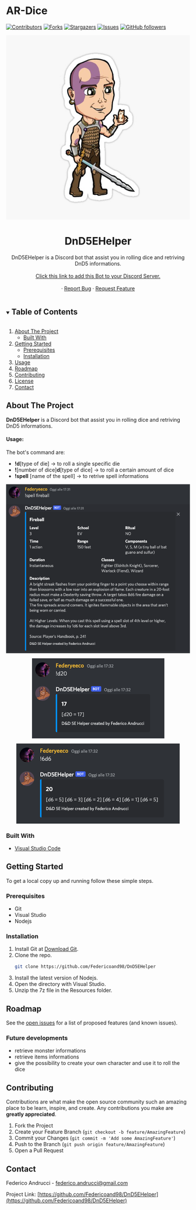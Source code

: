 # AR-Dice
<!--
*** Thanks for checking out the Best-README-Template. If you have a suggestion
*** that would make this better, please fork the NuriCheat and create a pull request
*** or simply open an issue with the tag "enhancement".
*** Thanks again! Now go create something AMAZING! :D
***
***
***
*** To avoid retyping too much info. Do a search and replace for the following:
*** Stikinit, kf-eval, twitter_handle, email, project_title, project_description
-->



<!-- PROJECT SHIELDS -->
<!--
*** I'm using markdown "reference style" links for readability.
*** Reference links are enclosed in brackets [ ] instead of parentheses ( ).
*** See the bottom of this document for the declaration of the reference variables
*** for contributors-url, forks-url, etc. This is an optional, concise syntax you may use.
*** https://www.markdownguide.org/basic-syntax/#reference-style-links
-->
[![Contributors][contributors-shield]][contributors-url]
[![Forks][forks-shield]][forks-url]
[![Stargazers][stars-shield]][stars-url]
[![Issues][issues-shield]][issues-url]
[![GitHub followers][github-shield]][github-url]


<!-- PROJECT LOGO -->
<p align="center">
  <img src="/imgs/logo.jpg" alt="logo"
</p>   
  
<br />
<p align="center">
  <a href="https://github.com/Federicoand98/DnD5EHelper">
  </a>
  <h1 align="center">DnD5EHelper</h1>
  <p align="center">
    DnD5EHelper is a Discord bot that assist you in rolling dice and retriving DnD5 informations.
    <br /> 
    <br />
    <a href="https://discord.com/api/oauth2/authorize?client_id=778590526588977163&permissions=517544073280&scope=bot">Click this link to add this Bot to your Discord Server.</a>
    <br/>
    <br />
    ·
    <a href="https://github.com/Federicoand98/DnD5EHelper/issues">Report Bug</a>
    ·
    <a href="https://github.com/Federicoand98/DnD5EHelper/issues">Request Feature</a>
  </p>
</p>



<!-- TABLE OF CONTENTS -->
<details open="open">
  <summary><h2 style="display: inline-block">Table of Contents</h2></summary>
  <ol>
    <li>
      <a href="#about-the-project">About The Project</a>
      <ul>
        <li><a href="#built-with">Built With</a></li>
      </ul>
    </li>
    <li>
      <a href="#getting-started">Getting Started</a>
      <ul>
        <li><a href="#prerequisites">Prerequisites</a></li>
        <li><a href="#installation">Installation</a></li>
      </ul>
    </li>
    <li><a href="#usage">Usage</a></li>
    <li><a href="#roadmap">Roadmap</a></li>
    <li><a href="#contributing">Contributing</a></li>
    <li><a href="#license">License</a></li>
    <li><a href="#contact">Contact</a></li>
  </ol>
</details>



<!-- ABOUT THE PROJECT -->
## About The Project
**DnD5EHelper** is a Discord bot that assist you in rolling dice and retriving DnD5 informations.

#### Usage:
The bot's command are:
- **!d**[type of die]  -> to roll a single specific die
- **!**[number of dice]**d**[type of dice]  -> to roll a certain amount of dice
- **!spell** [name of the spell]    -> to retrive spell informations

<p align="center">
<img src="imgs/spell.png" align="center"/>
</p>
<p align="center">
<img src="imgs/d20.png" align="center"/>
</p>
<p align="center">
<img src="imgs/6d6.png" align="center"/>
</p>

### Built With

* [Visual Studio Code](https://code.visualstudio.com/download)

<!-- GETTING STARTED -->
## Getting Started

To get a local copy up and running follow these simple steps.

### Prerequisites
* Git
* Visual Studio
* Nodejs

### Installation

1. Install Git at [Download Git](https://git-scm.com/download).
2. Clone the repo.
   ```sh
   git clone https://github.com/Federicoand98/DnD5EHelper
   ```
4. Install the latest version of Nodejs.
5. Open the directory with Visual Studio.
6. Unzip the 7z file in the Resources folder.


<!-- ROADMAP -->
## Roadmap

See the [open issues](https://github.com/Federicoand98/AR-Dice/issues) for a list of proposed features (and known issues).

### Future developments

- retrieve monster informations
- retrieve items informations
- give the possibility to create your own character and use it to roll the dice


<!-- CONTRIBUTING -->
## Contributing

Contributions are what make the open source community such an amazing place to be learn, inspire, and create. Any contributions you make are **greatly appreciated**.

1. Fork the Project
2. Create your Feature Branch (`git checkout -b feature/AmazingFeature`)
3. Commit your Changes (`git commit -m 'Add some AmazingFeature'`)
4. Push to the Branch (`git push origin feature/AmazingFeature`)
5. Open a Pull Request




<!-- CONTACT -->
## Contact

Federico Andrucci - federico.andrucci@gmail.com <br>

Project Link: [https://github.com/Federicoand98/DnD5EHelper](https://github.com/Federicoand98/DnD5EHelper)






<!-- MARKDOWN LINKS & IMAGES -->
<!-- https://www.markdownguide.org/basic-syntax/#reference-style-links -->
[contributors-shield]: https://img.shields.io/github/contributors/Federicoand98/DnD5EHelper.svg?style=for-the-badge
[contributors-url]: https://github.com/Federicoand98/DnD5EHelper/graphs/contributors
[forks-shield]: https://img.shields.io/github/forks/Federicoand98/DnD5EHelper.svg?style=for-the-badge
[forks-url]: https://github.com/Federicoand98/DnD5EHelper/network/members
[stars-shield]: https://img.shields.io/github/stars/Federicoand98/DnD5EHelper.svg?style=for-the-badge
[stars-url]: https://github.com/Federicoand98/DnD5EHelper/stargazers
[issues-shield]: https://img.shields.io/github/issues/Federicoand98/DnD5EHelper.svg?style=for-the-badge
[issues-url]: https://github.com/Federicoand98/DnD5EHelper/issues
[license-shield]: https://img.shields.io/github/license/Federicoand98/DnD5EHelper.svg?style=for-the-badge
[github-shield]: https://img.shields.io/github/followers/Federicoand98.svg?style=social&label=Follow
[github-url]: https://github.com/Federicoand98
